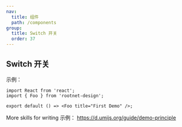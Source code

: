 ```yaml
---
nav:
  title: 组件
  path: /components
group:
  title: Switch 开关
  order: 37
---
```


## Switch 开关

示例：

```tsx
import React from 'react';
import { Foo } from 'rootnet-design';

export default () => <Foo title="First Demo" />;
```

More skills for writing 示例： https://d.umijs.org/guide/demo-principle
